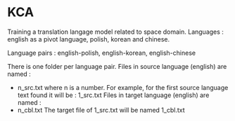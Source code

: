 # KCA

Training a translation langage model related to space domain.
Languages : english as a pivot language, polish, korean and chinese.

Language pairs : english-polish, english-korean, english-chinese

There is one folder per language pair.
Files in source language (english) are named : 
- n_src.txt where n is a number. For example, for the first source language text found it will be : 1_src.txt
Files in target language (english) are named : 
- n_cbl.txt The target file of 1_src.txt will be named 1_cbl.txt
